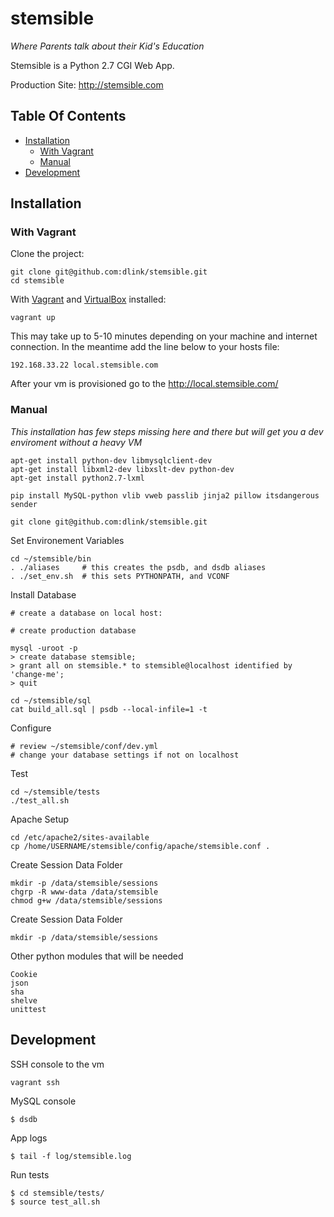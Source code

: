 # stemsible

*Where Parents talk about their Kid's Education*

Stemsible is a Python 2.7 CGI Web App.

Production Site: http://stemsible.com

## Table Of Contents
<!-- MarkdownTOC -->

- [Installation](#installation)
    - [With Vagrant](#with-vagrant)
    - [Manual](#manual)
- [Development](#development)

<!-- /MarkdownTOC -->


## Installation

### With Vagrant

Clone the project:

```
git clone git@github.com:dlink/stemsible.git
cd stemsible
```

With [Vagrant](https://www.vagrantup.com/) and
[VirtualBox](https://www.virtualbox.org/) installed:
```
vagrant up
```

This may take up to 5-10 minutes depending on your machine and internet
connection. In the meantime add the line below to your hosts file:
```
192.168.33.22 local.stemsible.com
```

After your vm is provisioned go to the http://local.stemsible.com/


### Manual

*This installation has few steps missing here and there but will get you
a dev enviroment without a heavy VM*

```
apt-get install python-dev libmysqlclient-dev
apt-get install libxml2-dev libxslt-dev python-dev
apt-get install python2.7-lxml

pip install MySQL-python vlib vweb passlib jinja2 pillow itsdangerous sender

git clone git@github.com:dlink/stemsible.git
```

Set Environement Variables
```
cd ~/stemsible/bin
. ./aliases     # this creates the psdb, and dsdb aliases
. ./set_env.sh  # this sets PYTHONPATH, and VCONF
```

Install Database
```
# create a database on local host:

# create production database

mysql -uroot -p
> create database stemsible;
> grant all on stemsible.* to stemsible@localhost identified by 'change-me';
> quit

cd ~/stemsible/sql
cat build_all.sql | psdb --local-infile=1 -t
```

Configure
```
# review ~/stemsible/conf/dev.yml
# change your database settings if not on localhost
```

Test
```
cd ~/stemsible/tests
./test_all.sh
```

Apache Setup
```
cd /etc/apache2/sites-available
cp /home/USERNAME/stemsible/config/apache/stemsible.conf .
```

Create Session Data Folder
```
mkdir -p /data/stemsible/sessions
chgrp -R www-data /data/stemsible
chmod g+w /data/stemsible/sessions
```

Create Session Data Folder
```
mkdir -p /data/stemsible/sessions
```

Other python modules that will be needed
```
Cookie
json
sha
shelve
unittest
```


## Development

SSH console to the vm
```
vagrant ssh
```

MySQL console
```
$ dsdb
```

App logs
```
$ tail -f log/stemsible.log
```

Run tests
```
$ cd stemsible/tests/
$ source test_all.sh
```
